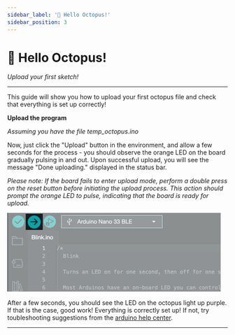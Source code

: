 ```yaml
---
sidebar_label: '👋 Hello Octopus!'
sidebar_position: 3
---
```


# 👋 Hello Octopus!

_Upload your first sketch!_

---

This guide will show you how to upload your first octopus file and check that everything is set up correctly! 

**Upload the program**

*Assuming you have the file temp_octopus.ino*

Now, just click the "Upload" button in the environment, and allow a few seconds for the process - you should observe the orange LED on the board gradually pulsing in and out. Upon successful upload, you will see the message "Done uploading." displayed in the status bar.

_Please note: If the board fails to enter upload mode, perform a double press on the reset button before initiating the upload process. This action should prompt the orange LED to pulse, indicating that the board is ready for upload._

![Upload Sketch](../../../static/img/uploadCode.png)

After a few seconds, you should see the LED on the octopus light up purple. If that is the case, good work! Everything is correctly set up! If not, try toubleshooting suggestions from the [arduino help center](https://support.arduino.cc/hc/en-us).

---
